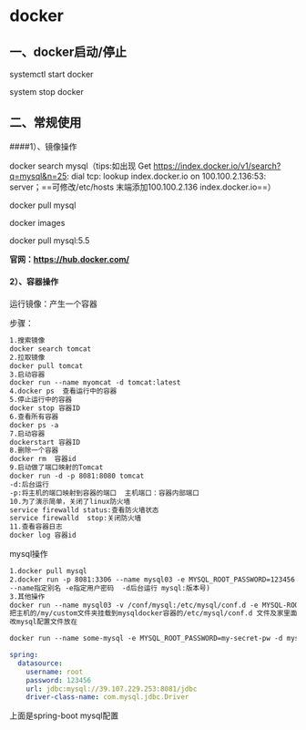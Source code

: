 #                                            docker

## 一、docker启动/停止

systemctl start docker

system stop docker 

## 二、常规使用

####1）、镜像操作

docker search mysql（tips:如出现 Get https://index.docker.io/v1/search?q=mysql&n=25: dial tcp: lookup index.docker.io on 100.100.2.136:53: server；==可修改/etc/hosts 末端添加100.100.2.136 index.docker.io==）

docker pull mysql

docker images

docker pull mysql:5.5

**官网：https://hub.docker.com/**

#### 2）、容器操作

运行镜像：产生一个容器

步骤：

```txt
1.搜索镜像
docker search tomcat
2.拉取镜像
docker pull tomcat
3.启动容器
docker run --name myomcat -d tomcat:latest
4.docker ps  查看运行中的容器
5.停止运行中的容器
docker stop 容器ID
6.查看所有容器
docker ps -a
7.启动容器
dockerstart 容器ID
8.删除一个容器
docker rm  容器id
9.启动做了端口映射的Tomcat
docker run -d -p 8081:8080 tomcat
-d:后台运行
-p:将主机的端口映射到容器的端口  主机端口：容器内部端口
10.为了演示简单，关闭了linux防火墙
service firewalld status:查看防火墙状态
service firewalld  stop:关闭防火墙
11.查看容器日志
docker log 容器id
```

mysql操作

```txt
1.docker pull mysql
2.docker run -p 8081:3306 --name mysql03 -e MYSQL_ROOT_PASSWORD=123456 -d mysql:5.7.31(-p指定端口号
--name指定别名 -e指定用户密码  -d后台运行 mysql:版本号)
3.其他操作
docker run --name mysql03 -v /conf/mysql:/etc/mysql/conf.d -e MYSQL-ROOT-PASSWORD-my-pw -d mysql:tag
把主机的/my/custom文件夹挂载到mysqldocker容器的/etc/mysql/conf.d 文件及家里面
改mysql配置文件放在

docker run --name some-mysql -e MYSQL_ROOT_PASSWORD=my-secret-pw -d mysql:tag --character-set-server=utf8mb4 --collation-server=utf8mb4_unicode_ci
```

```yml
spring:
  datasource:
    username: root
    password: 123456
    url: jdbc:mysql://39.107.229.253:8081/jdbc
    driver-class-name: com.mysql.jdbc.Driver

```

上面是spring-boot mysql配置





